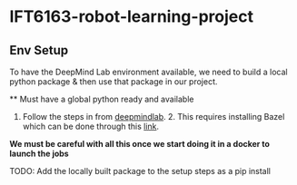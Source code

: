 # IFT6163-robot-learning-project

## Env Setup
To have the DeepMind Lab environment available, we need to build a local python package & then use that package in our 
project.

** Must have a global python ready and available

1. Follow the steps in from [deepmindlab](https://github.com/deepmind/lab/blob/master/python/pip_package/README.md).
   2. This requires installing Bazel which can be done through this [link](https://github.com/bazelbuild/bazelisk).

**We must be careful with all this once we start doing it in a docker to launch the jobs**

TODO: Add the locally built package to the setup steps as a pip install